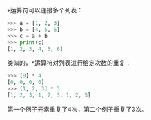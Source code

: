 `+`运算符可以连接多个列表：
```python
>>> a = [1, 2, 3]
>>> b = [4, 5, 6]
>>> c = a + b
>>> print(c)
[1, 2, 3, 4, 5, 6]
```

类似的，`*`运算符对列表进行给定次数的重复：
```python
>>> [0] * 4
[0, 0, 0, 0]
>>> [1, 2, 3] * 3
[1, 2, 3, 1, 2, 3, 1, 2, 3]
```
第一个例子元素重复了4次，第二个例子重复了3次。


